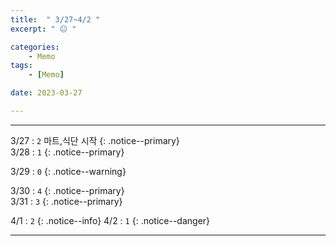 ```yaml
---
title:  " 3/27~4/2 "
excerpt: " 😐 "

categories:
    - Memo
tags:
    - [Memo]

date: 2023-03-27

---
```

- - -
<!-- 약 -->

3/27 : `2` 마트,식단 시작
{: .notice--primary}  
3/28 : `1` 
{: .notice--primary}  

3/29 : `0` 
{: .notice--warning}  

3/30 : `4` 
{: .notice--primary}  
3/31 : `3` 
{: .notice--primary} 


4/1 : `2` 
{: .notice--info} 
4/2 : `1` 
{: .notice--danger}  


<!-- {: .notice}
{: .notice--primary}
{: .notice--info}
{: .notice--warning}
{: .notice--success}
{: .notice--danger} 
😄 😐 🙁 😡
-->
- - -